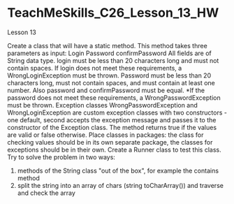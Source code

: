 # TeachMeSkills_C26_Lesson_13_HW
Lesson 13

Create a class that will have a static method.
This method takes three parameters as input:
  Login
  Password
  confirmPassword
All fields are of String data type.
login must be less than 20 characters long and must not contain
spaces.
If login does not meet these requirements, a WrongLoginException must be thrown.
Password must be less than 20 characters long, must not contain spaces, and must contain at least one number.
Also password and confirmPassword must be equal.
*If the password does not meet these requirements, a WrongPasswordException must be thrown.
Exception classes WrongPasswordException and WrongLoginException are custom
exception classes with two constructors - one default, second
accepts the exception message and passes it to the constructor of the Exception class.
The method returns true if the values are valid or false otherwise.
Place classes in packages: the class for checking values should be in its own separate package, the classes for exceptions should be in their own.
Create a Runner class to test this class.
Try to solve the problem in two ways:
1. methods of the String class "out of the box", for example the contains method
2. split the string into an array of chars (string toCharArray()) and traverse and check the array
